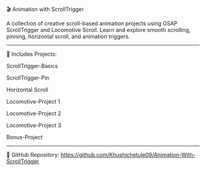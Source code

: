 🎬 Animation with ScrollTrigger

A collection of creative scroll-based animation projects using GSAP ScrollTrigger and Locomotive Scroll. Learn and explore smooth scrolling, pinning, horizontal scroll, and animation triggers.

---

🧩 Includes Projects:

ScrollTrigger-Basics

ScrollTrigger-Pin

Horizontal Scroll

Locomotive-Project 1

Locomotive-Project 2

Locomotive-Project 3

Bonus-Project

---


🔗 GitHub Repository: https://github.com/Khushichetule09/Animation-With-ScrollTrigger